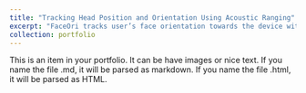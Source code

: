 ```yaml
---
title: "Tracking Head Position and Orientation Using Acoustic Ranging"
excerpt: "FaceOri tracks user’s face orientation towards the device with acoustic ranging using microphones in an earphone. <br/><img src='/images/faceori/intro_new.png'>"
collection: portfolio
---
```


This is an item in your portfolio. It can be have images or nice text. If you name the file .md, it will be parsed as markdown. If you name the file .html, it will be parsed as HTML. 
